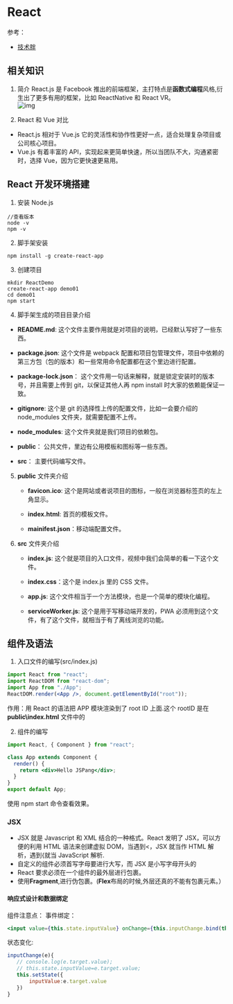 # React

参考：

- [技术胖](https://www.jspang.com/article/46#toc325)

## 相关知识

1. 简介
   React.js 是 Facebook 推出的前端框架，主打特点是**函数式编程**风格,衍生出了更多有用的框架，比如 ReactNative 和 React VR。  
   ![img](http://blogimages.jspang.com/React%E4%B8%89%E5%A4%A7%E4%BD%93%E7%B3%BB.png)

2. React 和 Vue 对比

- React.js 相对于 Vue.js 它的灵活性和协作性更好一点，适合处理复杂项目或公司核心项目。
- Vue.js 有着丰富的 API，实现起来更简单快速，所以当团队不大，沟通紧密时，选择 Vue，因为它更快速更易用。

## React 开发环境搭建

1. 安装 Node.js

```
//查看版本
node -v
npm -v
```

2. 脚手架安装

```
npm install -g create-react-app
```

3. 创建项目

```
mkdir ReactDemo
create-react-app demo01
cd demo01
npm start
```

4. 脚手架生成的项目目录介绍

- **README.md**: 这个文件主要作用就是对项目的说明，已经默认写好了一些东西。

- **package.json**: 这个文件是 webpack 配置和项目包管理文件，项目中依赖的第三方包（包的版本）和一些常用命令配置都在这个里边进行配置。

- **package-lock.json**： 这个文件用一句话来解释，就是锁定安装时的版本号，并且需要上传到 git，以保证其他人再 npm install 时大家的依赖能保证一致。

- **gitignore**: 这个是 git 的选择性上传的配置文件，比如一会要介绍的 node_modules 文件夹，就需要配置不上传。

- **node_modules**: 这个文件夹就是我们项目的依赖包。

- **public**： 公共文件，里边有公用模板和图标等一些东西。

- **src**： 主要代码编写文件。

5. **public** 文件夹介绍

   - **favicon.ico**: 这个是网站或者说项目的图标，一般在浏览器标签页的左上角显示。

   - **index.html**: 首页的模板文件。

   - **mainifest.json**：移动端配置文件。

6. **src** 文件夹介绍

   - **index.js**: 这个就是项目的入口文件，视频中我们会简单的看一下这个文件。

   - **index.css**：这个是 index.js 里的 CSS 文件。

   - **app.js**: 这个文件相当于一个方法模块，也是一个简单的模块化编程。

   - **serviceWorker.js**: 这个是用于写移动端开发的，PWA 必须用到这个文件，有了这个文件，就相当于有了离线浏览的功能。

## 组件及语法

1. 入口文件的编写(src/index.js)

```jsx
import React from "react";
import ReactDOM from "react-dom";
import App from "./App";
ReactDOM.render(<App />, document.getElementById("root"));
```

作用：用 React 的语法把 APP 模块渲染到了 root ID 上面.这个 rootID 是在 **public\index.html** 文件中的

2. 组件的编写

```jsx
import React, { Component } from "react";

class App extends Component {
  render() {
    return <div>Hello JSPang</div>;
  }
}
export default App;
```

使用 npm start 命令查看效果。

### JSX

- JSX 就是 Javascript 和 XML 结合的一种格式。React 发明了 JSX，可以方便的利用 HTML 语法来创建虚拟 DOM，当遇到<，JSX 就当作 HTML 解析，遇到{就当 JavaScript 解析.
- 自定义的组件必须首写字母要进行大写，而 JSX 是小写字母开头的
- React 要求必须在一个组件的最外层进行包裹。
- 使用**Fragment**,进行伪包裹。(**Flex**布局的时候,外层还真的不能有包裹元素。）

#### 响应式设计和数据绑定

组件注意点：
事件绑定：

```jsx
<input value={this.state.inputValue} onChange={this.inputChange.bind(this)} />
```

状态变化:

```jsx
inputChange(e){
   // console.log(e.target.value);
   // this.state.inputValue=e.target.value;
   this.setState({
       inputValue:e.target.value
   })
}
```



